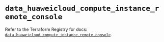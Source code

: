 # `data_huaweicloud_compute_instance_remote_console`

Refer to the Terraform Registry for docs: [`data_huaweicloud_compute_instance_remote_console`](https://registry.terraform.io/providers/huaweicloud/huaweicloud/1.71.1/docs/data-sources/compute_instance_remote_console).
